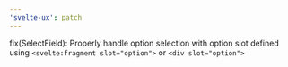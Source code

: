 ```yaml
---
'svelte-ux': patch
---
```


fix(SelectField): Properly handle option selection with option slot defined using `<svelte:fragment slot="option">` or `<div slot="option">`

